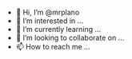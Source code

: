 - 👋 Hi, I’m @mrplano
- 👀 I’m interested in ...
- 🌱 I’m currently learning ...
- 💞️ I’m looking to collaborate on ...
- 📫 How to reach me ...

<!---
mrplano/mrplano is a ✨ special ✨ repository because its `README.md` (this file) appears on your GitHub profile.
You can click the Preview link to take a look at your changes.
--->
